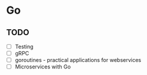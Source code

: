 # Go

## TODO
* [ ] Testing
* [ ] gRPC
* [ ] goroutines - practical applications for webservices
* [ ] Microservices with Go
